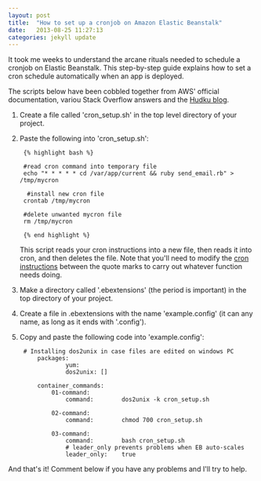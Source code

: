 ```yaml
---
layout: post
title:  "How to set up a cronjob on Amazon Elastic Beanstalk"
date:   2013-08-25 11:27:13
categories: jekyll update
---
```


It took me weeks to understand the arcane rituals needed to schedule a cronjob on Elastic Beanstalk. This step-by-step guide explains how to set a cron schedule automatically when an app is deployed.

The scripts below have been cobbled together from AWS' official documentation, variou Stack Overflow answers and the [Hudku blog](http://www.hudku.com/blog/innocuous-looking-evil-devil/#elastic-beanstalk.config).

1. Create a file called 'cron_setup.sh' in the top level directory of your project. 
2. Paste the following into 'cron_setup.sh':
    
        {% highlight bash %}
    
        #read cron command into temporary file
        echo "* * * * * cd /var/app/current && ruby send_email.rb" > /tmp/mycron
        
         #install new cron file
        crontab /tmp/mycron
        
        #delete unwanted mycron file
        rm /tmp/mycron
        
        {% end highlight %}

    This script reads your cron instructions into a new file, then reads it into cron, and then deletes the file. Note that you'll need to modify the [cron instructions](http://www.nncron.ru/help/EN/working/cron-format.htm) between the quote marks to carry out whatever function needs doing.

3. Make a directory called '.ebextensions' (the period is important) in the top directory of your project.
4. Create a file in .ebextensions with the name 'example.config' (it can any name, as long as it ends with '.config').
5. Copy and paste the following code into 'example.config':
 
        # Installing dos2unix in case files are edited on windows PC
            packages:
                    yum:
                    dos2unix: []

            container_commands:
                01-command:
                    command:        dos2unix -k cron_setup.sh
    
                02-command:
                    command:        chmod 700 cron_setup.sh
    
                03-command:
                    command:        bash cron_setup.sh
                    # leader_only prevents problems when EB auto-scales
                    leader_only:    true
         
       
And that's it! Comment below if you have any problems and I'll try to help.
